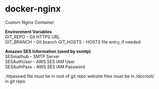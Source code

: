 # docker-nginx
Custom Nginx Container

**Environment Variables**  
GIT_REPO - Git HTTPS URL  
GIT_BRANCH - Git branch
GIT_HOSTS - HOSTS file entry, if needed

**Amazon SES Information (used by ssmtp)**  
SESmailhub - SMTP Server  
SESAuthUser - AWS SES IAM User  
SESAuthPass - AWS SES IAM Password  

.htpasswd file must be in root of git repo
website files must be in /docroot/ in git repo
